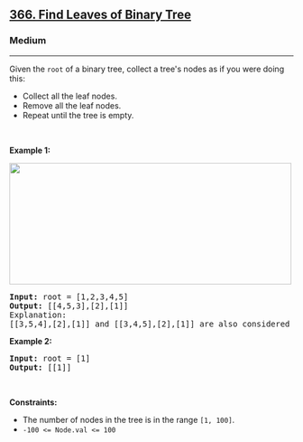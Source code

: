 <h2><a href="https://leetcode.com/problems/find-leaves-of-binary-tree">366. Find Leaves of Binary Tree</a></h2><h3>Medium</h3><hr><p>Given the <code>root</code> of a binary tree, collect a tree&#39;s nodes as if you were doing this:</p>

<ul>
	<li>Collect all the leaf nodes.</li>
	<li>Remove all the leaf&nbsp;nodes.</li>
	<li>Repeat until the tree is empty.</li>
</ul>

<p>&nbsp;</p>
<p><strong class="example">Example 1:</strong></p>
<img alt="" src="https://assets.leetcode.com/uploads/2021/03/16/remleaves-tree.jpg" style="width: 500px; height: 215px;" />
<pre>
<strong>Input:</strong> root = [1,2,3,4,5]
<strong>Output:</strong> [[4,5,3],[2],[1]]
Explanation:
[[3,5,4],[2],[1]] and [[3,4,5],[2],[1]] are also considered correct answers since per each level it does not matter the order on which elements are returned.
</pre>

<p><strong class="example">Example 2:</strong></p>

<pre>
<strong>Input:</strong> root = [1]
<strong>Output:</strong> [[1]]
</pre>

<p>&nbsp;</p>
<p><strong>Constraints:</strong></p>

<ul>
	<li>The number of nodes in the tree is in the range <code>[1, 100]</code>.</li>
	<li><code>-100 &lt;= Node.val &lt;= 100</code></li>
</ul>
